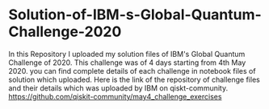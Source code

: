 # Solution-of-IBM-s-Global-Quantum-Challenge-2020
In this Repository I uploaded my solution files of IBM's Global Quantum Challenge of 2020.
This challenge was of 4 days starting from 4th May 2020.
you can find complete details of each challenge in notebook files of solution which uploaded.
Here is the link of the repository of challenge files and their details which was uploaded by IBM on qiskt-community.
https://github.com/qiskit-community/may4_challenge_exercises
